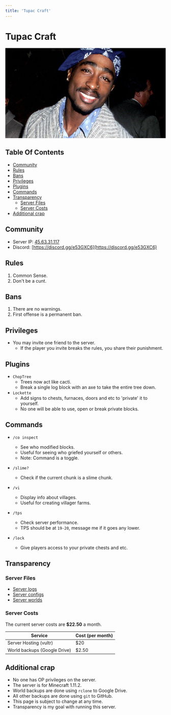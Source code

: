 ```yaml
---
title: 'Tupac Craft'
---
```


# Tupac Craft

![Biggie Smalls](/img/biggie.jpg)

## Table Of Contents

<!-- vim-markdown-toc GFM -->
* [Community](#community)
* [Rules](#rules)
* [Bans](#bans)
* [Privileges](#privileges)
* [Plugins](#plugins)
* [Commands](#commands)
* [Transparency](#transparency)
    * [Server Files](#server-files)
    * [Server Costs](#server-costs)
* [Additional crap](#additional-crap)

<!-- vim-markdown-toc -->

## Community

- Server IP: [45.63.31.117](http://45.63.31.117)
- Discord: [https://discord.gg/e53GXC6](https://discord.gg/e53GXC6)


## Rules

1. Common Sense.
2. Don't be a cunt.


## Bans

1. There are no warnings.
2. First offense is a permanent ban.


## Privileges

- You may invite one friend to the server.
    - If the player you invite breaks the rules, you share their punishment.


## Plugins

- `ChopTree`
    - Trees now act like cacti.
    - Break a single log block with an axe to take the entire tree down.
- `Lockette`
    - Add signs to chests, furnaces, doors and etc to 'private' it to yourself.
    - No one will be able to use, open or break private blocks.


## Commands

- `/co inspect`
    - See who modified blocks.
    - Useful for seeing who griefed yourself or others.
    - Note: Command is a toggle.
- `/slime?`
    - Check if the current chunk is a slime chunk.
- `/vi`
    - Display info about villages.
    - Useful for creating villager farms.
- `/tps`
    - Check server performance.
    - TPS should be at `19-20`, message me if it goes any lower.

- `/lock`
    - Give players access to your private chests and etc.


## Transparency

### Server Files

- [Server logs](https://github.com/TupacCraft/Logs)
- [Server configs](https://github.com/TupacCraft/Configs)
- [Server worlds](https://drive.google.com/drive/folders/0B8OBUJUljDMkbDRIbjQweHlLNWs?usp=sharing)


### Server Costs

The current server costs are **$22.50** a month.

| Service | Cost (per month) |
| ---- | ---------------- |
| Server Hosting (vultr) | $20 |
| World backups (Google Drive) | $2.50 |


## Additional crap

- No one has OP privileges on the server.
- The server is for Minecraft 1.11.2.
- World backups are done using `rclone` to Google Drive.
- All other backups are done using `git` to GitHub.
- This page is subject to change at any time.
- Transparency is my goal with running this server.
